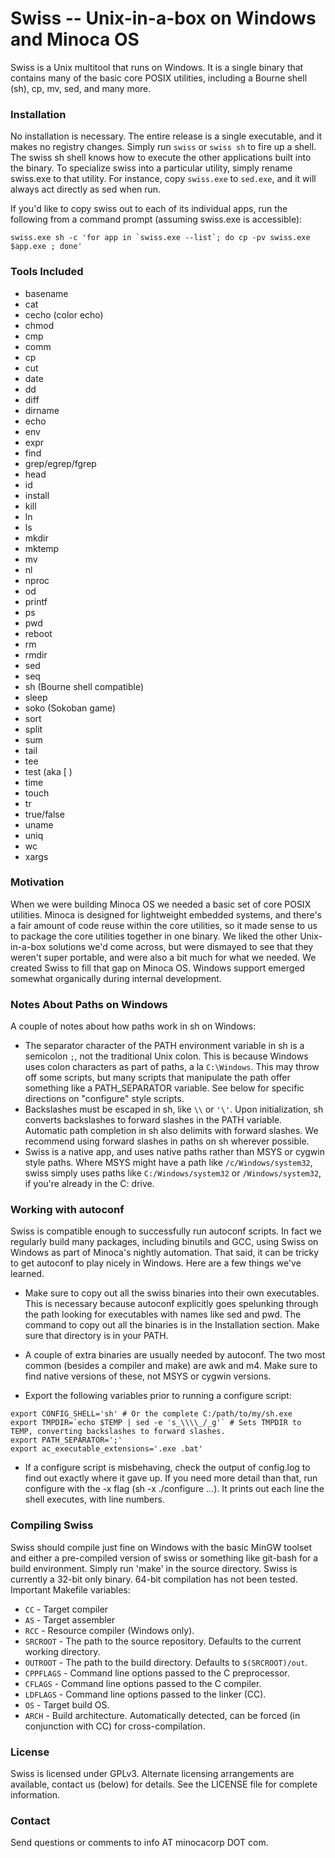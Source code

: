 # Swiss -- Unix-in-a-box on Windows and Minoca OS

Swiss is a Unix multitool that runs on Windows. It is a single binary that contains many of the basic core POSIX utilities, including a Bourne shell (sh), cp, mv, sed, and many more.

### Installation

No installation is necessary. The entire release is a single executable, and it makes no registry changes. Simply run `swiss` or `swiss sh` to fire up a shell. The swiss sh shell knows how to execute the other applications built into the binary. To specialize swiss into a particular utility, simply rename swiss.exe to that utility. For instance, copy `swiss.exe` to `sed.exe`, and it will always act directly as sed when run.

If you'd like to copy swiss out to each of its individual apps, run the following from a command prompt (assuming swiss.exe is accessible):

```
swiss.exe sh -c 'for app in `swiss.exe --list`; do cp -pv swiss.exe $app.exe ; done'
```

### Tools Included
* basename
* cat
* cecho (color echo)
* chmod
* cmp
* comm
* cp
* cut
* date
* dd
* diff
* dirname
* echo
* env
* expr
* find
* grep/egrep/fgrep
* head
* id
* install
* kill
* ln
* ls
* mkdir
* mktemp
* mv
* nl
* nproc
* od
* printf
* ps
* pwd
* reboot
* rm
* rmdir
* sed
* seq
* sh (Bourne shell compatible)
* sleep
* soko (Sokoban game)
* sort
* split
* sum
* tail
* tee
* test (aka [ )
* time
* touch
* tr
* true/false
* uname
* uniq
* wc
* xargs

### Motivation
When we were building Minoca OS we needed a basic set of core POSIX utilities. Minoca is designed for lightweight embedded systems, and there's a fair amount of code reuse within the core utilities, so it made sense to us to package the core utilities together in one binary. We liked the other Unix-in-a-box solutions we'd come across, but were dismayed to see that they weren't super portable, and were also a bit much for what we needed. We created Swiss to fill that gap on Minoca OS. Windows support emerged somewhat organically during internal development.

### Notes About Paths on Windows
A couple of notes about how paths work in sh on Windows:
   * The separator character of the PATH environment variable in sh is a semicolon `;`, not the traditional Unix colon. This is because Windows uses colon characters as part of paths, a la `C:\Windows`. This may throw off some scripts, but many scripts that manipulate the path offer something like a PATH_SEPARATOR variable. See below for specific directions on "configure" style scripts.
   * Backslashes must be escaped in sh, like `\\` or `'\'`. Upon initialization, sh converts backslashes to forward slashes in the PATH variable. Automatic path completion in sh also delimits with forward slashes. We recommend using forward slashes in paths on sh wherever possible.
   * Swiss is a native app, and uses native paths rather than MSYS or cygwin style paths. Where MSYS might have a path like `/c/Windows/system32`, swiss simply uses paths like `C:/Windows/system32` or `/Windows/system32`, if you're already in the C: drive.

### Working with autoconf
Swiss is compatible enough to successfully run autoconf scripts. In fact we regularly build many packages, including binutils and GCC, using Swiss on Windows as part of Minoca's nightly automation. That said, it can be tricky to get autoconf to play nicely in Windows. Here are a few things we've learned.

* Make sure to copy out all the swiss binaries into their own executables. This is necessary because autoconf explicitly goes spelunking through the path looking for executables with names like sed and pwd. The command to copy out all the binaries is in the Installation section. Make sure that directory is in your PATH.
* A couple of extra binaries are usually needed by autoconf. The two most common (besides a compiler and make) are awk and m4. Make sure to find native versions of these, not MSYS or cygwin versions.

* Export the following variables prior to running a configure script:
```
export CONFIG_SHELL='sh' # Or the complete C:/path/to/my/sh.exe
export TMPDIR=`echo $TEMP | sed -e 's_\\\\_/_g'` # Sets TMPDIR to TEMP, converting backslashes to forward slashes.
export PATH_SEPARATOR=';'
export ac_executable_extensions='.exe .bat'
```
* If a configure script is misbehaving, check the output of config.log to find out exactly where it gave up. If you need more detail than that, run configure with the -x flag (sh -x ./configure ...). It prints out each line the shell executes, with line numbers.

### Compiling Swiss
Swiss should compile just fine on Windows with the basic MinGW toolset and either a pre-compiled version of swiss or something like git-bash for a build environment. Simply run 'make' in the source directory. Swiss is currently a 32-bit only binary. 64-bit compilation has not been tested.
Important Makefile variables:
* `CC` - Target compiler
* `AS` - Target assembler
* `RCC` - Resource compiler (Windows only).
* `SRCROOT` - The path to the source repository. Defaults to the current working directory.
* `OUTROOT` - The path to the build directory. Defaults to `$(SRCROOT)/out`.
* `CPPFLAGS` - Command line options passed to the C preprocessor.
* `CFLAGS` - Command line options passed to the C compiler.
* `LDFLAGS` - Command line options passed to the linker (CC).
* `OS` - Target build OS.
* `ARCH` - Build architecture. Automatically detected, can be forced (in conjunction with CC) for cross-compilation.

### License
Swiss is licensed under GPLv3. Alternate licensing arrangements are available, contact us (below) for details. See the LICENSE file for complete information.

### Contact

Send questions or comments to info AT minocacorp DOT com.
